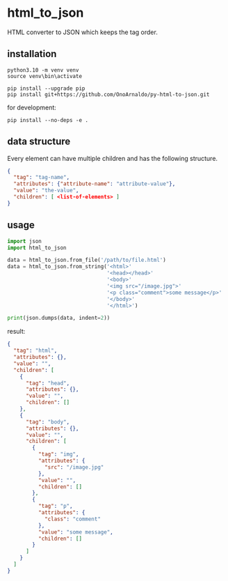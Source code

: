 # html_to_json

HTML converter to JSON which keeps the tag order.

## installation

```shell
python3.10 -m venv venv
source venv\bin\activate

pip install --upgrade pip
pip install git+https://github.com/OnoArnaldo/py-html-to-json.git
```

for development:

```shell
pip install --no-deps -e .
```

## data structure

Every element can have multiple children and has the following structure.

```json
{
  "tag": "tag-name",
  "attributes": {"attribute-name": "attribute-value"},
  "value": "the-value",
  "children": [ <list-of-elements> ]
}
```

## usage

```python
import json
import html_to_json

data = html_to_json.from_file('/path/to/file.html')
data = html_to_json.from_string('<html>'
                                '<head></head>'
                                '<body>'
                                '<img src="/image.jpg">'
                                '<p class="comment">some message</p>'
                                '</body>'
                                '</html>')

print(json.dumps(data, indent=2))
```

result:
```json
{
  "tag": "html",
  "attributes": {},
  "value": "",
  "children": [
    {
      "tag": "head",
      "attributes": {},
      "value": "",
      "children": []
    },
    {
      "tag": "body",
      "attributes": {},
      "value": "",
      "children": [
        {
          "tag": "img",
          "attributes": {
            "src": "/image.jpg"
          },
          "value": "",
          "children": []
        },
        {
          "tag": "p",
          "attributes": {
            "class": "comment"
          },
          "value": "some message",
          "children": []
        }
      ]
    }
  ]
}
```
